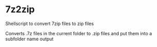 # 7z2zip
Shellscript to convert 7zip files to zip files

Converts .7z files in the current folder to .zip files and put them into a subfolder name output
